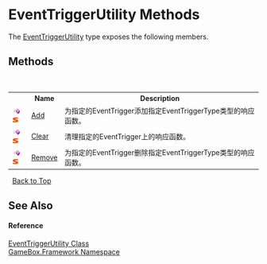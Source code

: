# EventTriggerUtility Methods
 

The <a href="9a3d38ce-6d92-e5ee-78c6-a02b7213cddf">EventTriggerUtility</a> type exposes the following members.


## Methods
&nbsp;<table><tr><th></th><th>Name</th><th>Description</th></tr><tr><td>![Public method](media/pubmethod.gif "Public method")![Static member](media/static.gif "Static member")</td><td><a href="dea2429e-d853-d1ca-4cc5-45499555d74a">Add</a></td><td>
为指定的EventTrigger添加指定EventTriggerType类型的响应函数。</td></tr><tr><td>![Public method](media/pubmethod.gif "Public method")![Static member](media/static.gif "Static member")</td><td><a href="db719a03-e0f9-900d-bfe0-1a165b444bdf">Clear</a></td><td>
清理指定的EventTrigger上的响应函数。</td></tr><tr><td>![Public method](media/pubmethod.gif "Public method")![Static member](media/static.gif "Static member")</td><td><a href="8ebba836-2aae-5fce-4e43-caf2a9310dc4">Remove</a></td><td>
为指定的EventTrigger删除指定EventTriggerType类型的响应函数。</td></tr></table>&nbsp;
<a href="#eventtriggerutility-methods">Back to Top</a>

## See Also


#### Reference
<a href="9a3d38ce-6d92-e5ee-78c6-a02b7213cddf">EventTriggerUtility Class</a><br /><a href="a8957fe6-9cc0-3a6d-cd5c-a2a246efee1e">GameBox.Framework Namespace</a><br />